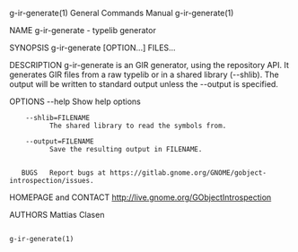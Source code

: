 g-ir-generate(1)                                                                           General Commands Manual                                                                           g-ir-generate(1)



NAME
       g-ir-generate - typelib generator

SYNOPSIS
       g-ir-generate [OPTION...] FILES...

DESCRIPTION
       g-ir-generate  is  an  GIR  generator, using the repository API. It generates GIR files from a raw typelib or in a shared library (--shlib).  The output will be written to standard output unless the
       --output is specified.

OPTIONS
        --help
              Show help options

        --shlib=FILENAME
              The shared library to read the symbols from.

        --output=FILENAME
              Save the resulting output in FILENAME.


       BUGS   Report bugs at https://gitlab.gnome.org/GNOME/gobject-introspection/issues.

HOMEPAGE and CONTACT
       http://live.gnome.org/GObjectIntrospection

AUTHORS
       Mattias Clasen



                                                                                                                                                                                             g-ir-generate(1)
